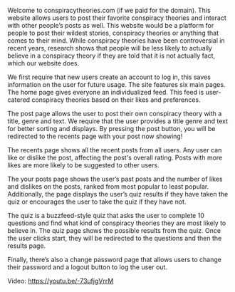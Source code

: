 Welcome to conspiracytheories.com (if we paid for the domain). This website allows users to post their favorite conspiracy theories and interact with other people’s posts as well. This website would be a platform for people to post their wildest stories, conspiracy theories or anything that comes to their mind. While conspiracy theories have been controversial in recent years, research shows that people will be less likely to actually believe in a conspiracy theory if they are told that it is not actually fact, which our website does. 

We first require that new users create an account to log in, this saves information on the user for future usage. The site features six main pages. The home page gives everyone an individualized feed. This feed is user-catered conspiracy theories based on their likes and preferences. 

The post page allows the user to post their own conspiracy theory with a title, genre and text. We require that the user provides a title genre and text for better sorting and displays. By pressing the post button, you will be redirected to the recents page with your post now showing!

The recents page shows all the recent posts from all users. Any user can like or dislike the post, affecting the post's overall rating. Posts with more likes are more likely to be suggested to other users. 

The your posts page shows the user’s past posts and the number of likes and dislikes on the posts, ranked from most popular to least popular. Additionally, the page displays the user’s quiz results if they have taken the quiz or encourages the user to take the quiz if they have not.

The quiz is a buzzfeed-style quiz that asks the user to complete 10 questions and find what kind of conspiracy theories they are most likely to believe in. The quiz page shows the possible results from the quiz. Once the user clicks start, they will be redirected to the questions and then the results page. 

Finally, there’s also a change password page that allows users to change their password and a logout button to log the user out.

Video: https://youtu.be/-73ufjgVrrM 
